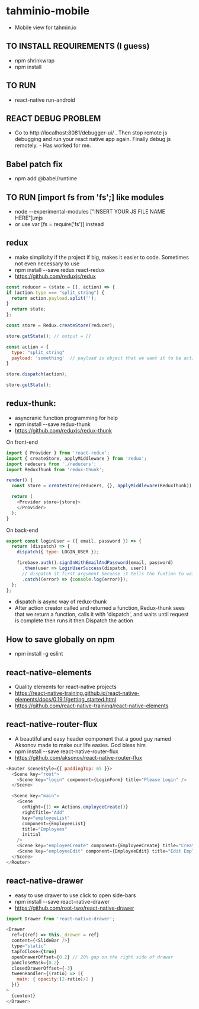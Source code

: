 # tahminio-mobile
- Mobile view for tahmin.io

## TO INSTALL REQUIREMENTS (I guess)
- npm shrinkwrap
- npm install

## TO RUN
- react-native run-android

## REACT DEBUG PROBLEM
- Go to http://localhost:8081/debugger-ui/ . Then stop remote js debugging and run your react native app again. Finally debug js remotely. - Has worked for me.

## Babel patch fix
- npm add @babel/runtime

## TO RUN [import fs from 'fs';] like modules 
- node --experimental-modules ["INSERT YOUR JS FILE NAME HERE"].mjs
- or use var [fs = require('fs')] instead

## redux
- make simplicity if the project if big, makes it easier to code. Sometimes not even necessary to use
- npm install --save redux react-redux
- https://github.com/reduxjs/redux
```js
const reducer = (state = [], action) => {
if (action.type === "split_string") {
  return action.payload.split('');
}
  return state;
};

const store = Redux.createStore(reducer);

store.getState(); // output = []

const action = {
  type: "split_string"
  payload: 'something'	// payload is object that we want it to be actioned
}

store.dispatch(action);

store.getState();
```

## redux-thunk:
-	asyncranic function programming for help
-	npm install --save redux-thunk
- https://github.com/reduxjs/redux-thunk

On front-end
```js
import { Provider } from 'react-redux';
import { createStore, applyMiddleware } from 'redux';
import reducers from './reducers';
import ReduxThunk from 'redux-thunk';

render() {
  const store = createStore(reducers, {}, applyMiddleware(ReduxThunk));

  return (
    <Provider store={store}>
    </Provider>
  );
}
```

On back-end
```js
export const loginUser = ({ email, password }) => {
  return (dispatch) => {
    dispatch({ type: LOGIN_USER });

    firebase.auth().signInWithEmailAndPassword(email, password)
      .then(user => LoginUserSuccess(dispatch, user))         
      // dispatch it first argument becuase it tells the funtion to wait until process is complete
      .catch((error) => {console.log(error)});
  };
};
```
- dispatch is async way of redux-thunk
- After action creator called and returned a function, Redux-thunk sees that we return a function, calls it with 'dispatch', and waits until request is complete then runs it then Dispatch the action
  
## How to save globally on npm
- npm install -g eslint

## react-native-elements
- Quality elements for react-native projects
- https://react-native-training.github.io/react-native-elements/docs/0.19.1/getting_started.html
- https://github.com/react-native-training/react-native-elements

## react-native-router-flux
- A beautiful and easy header component that a good guy named Aksonov made to make our life easies. God bless him
- npm install --save react-native-router-flux
- https://github.com/aksonov/react-native-router-flux
```js
<Router sceneStyle={{ paddingTop: 65 }}>
  <Scene key="root">
    <Scene key="login" component={LoginForm} title="Please Login" />
  </Scene>

  <Scene key="main">
    <Scene
      onRight={() => Actions.employeeCreate()}
      rightTitle="Add"
      key="employeeList"
      component={EmployeeList}
      title="Employees"
      initial
    />
    <Scene key="employeeCreate" component={EmployeeCreate} title="Create Employee" />
    <Scene key="employeeEdit" component={EmployeeEdit} title="Edit Employee" />
  </Scene>
</Router>
```

## react-native-drawer
- easy to use drawer to use click to open side-bars
- npm install --save react-native-drawer
- https://github.com/root-two/react-native-drawer
```js
import Drawer from 'react-native-drawer';

<Drawer
  ref={(ref) => this._drawer = ref}
  content={<SlideBar />}
  type="static"
  tapToClose={true}
  openDrawerOffset={0.2} // 20% gap on the right side of drawer
  panCloseMask={0.2}
  closedDrawerOffset={-3}
  tweenHandler={(ratio) => ({
    main: { opacity:(2-ratio)/2 }
  })}
>
  {content}
</Drawer>
```
